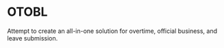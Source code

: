 # OTOBL
Attempt to create an all-in-one solution for overtime, official business, and leave submission.

